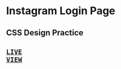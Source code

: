 # Instagram Login Page
## CSS Design Practice

## <code>[LIVE VIEW](https://graminstant.netlify.app/)</code>
